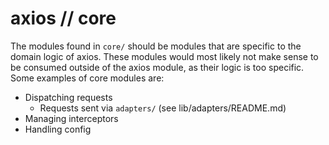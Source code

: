 # axios // core

The modules found in `core/` should be modules that are specific to the domain logic of axios. These modules would most
likely not make sense to be consumed outside of the axios module, as their logic is too specific. Some examples of core
modules are:

- Dispatching requests
    - Requests sent via `adapters/` (see lib/adapters/README.md)
- Managing interceptors
- Handling config
